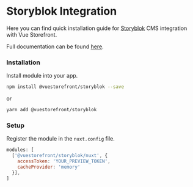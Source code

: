 # Storyblok Integration

Here you can find quick installation guide for [Storyblok](https://www.storyblok.com/) CMS integration with Vue Storefront. 

Full documentation can be found [here](https://docs.europe-west1.gcp.storefrontcloud.io/v2-cms-storyblok/).

### Installation

Install module into your app.

```bash
npm install @vuestorefront/storyblok --save
```

or

```bash
yarn add @vuestorefront/storyblok
```

### Setup

Register the module in the `nuxt.config` file.

```javascript
modules: [
  ['@vuestorefront/storyblok/nuxt', {
    accessToken: 'YOUR_PREVIEW_TOKEN',
    cacheProvider: 'memory'
  }],
]
```
